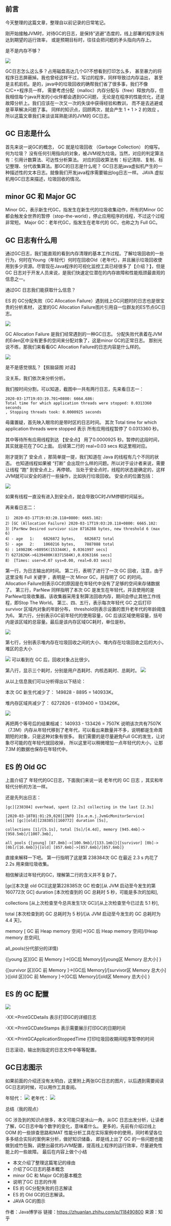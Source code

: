 ## 前言

今天整理的这篇文章，整理自以前记录的日常笔记。

刚开始接触JVM时，对待GC的日志，是保持"逃避"态度的，线上部署的程序没有达到期望的运行效率，
或是预期目标时，往往会把问题的矛头指向内存上。

是不是内存不够？

![](https://pic3.zhimg.com/v2-270b12b652bbf11b6be441361c13b0de_b.jpg)

GC日志怎么这么多？占用磁盘高达几个G?不想看到打印怎么多，
甚至暴力的将程序日志屏蔽掉。我也曾经这样干过，写过的程序，同样导致过内存溢出，
甚至是主机宕机。是的，java中的垃圾回收的确帮我们省了很多事，我们不像C/C++程序员一样，
需要考虑分配（malloc）内存分配与（free）释放内存，但我相信每个java开发的小伙伴都会遇到GC问题，
无论是在程序的性能优化，还是故障分析上。我们应该在一次又一次的失误中获得经验和教训，
而不是去逃避或是草草解决问题了事。 同样的知识点，回顾两次，就会产生 1 + 1 > 2 的效应 。
所以这篇文章我们来谈谈耳熟能详的JVM的 GC日志。

## GC 日志是什么
首先来说一说GC的概念， GC 就是垃圾回收 （Garbage Collection） 的缩写。何为垃圾？
没有任何引用指向的对象，被JVM视为垃圾。当然，对应的判定算法有：引用计数算法、可达性分析算法。 
对应的回收算法有：标记清除、复制、标记整理、分代收集算法。那GC的日志是什么呢？
GC日志是java虚拟机产生的一种描述性的文本日志。就像我们开发java程序需要输出log日志一样。
JAVA 虚拟机用GC日志来描述，垃圾回收的情况。

## minor GC 和 Major GC

Minor GC，表示新生代GC，指发生在新生代的垃圾收集动作，所有的Minor GC都会触发全世界的暂停（stop-the-world），停止应用程序的线程，不过这个过程非常短。
Major GC：老年代GC，指发生在老年代的 GC，也称之为 Full GC。

## GC 日志有什么用
通过GC日志，我们能直观的看到内存清理的基本工作过程。了解垃圾回收的一些行为，何时在Young（年轻代）何时在回收Old（老年代），并且展示垃圾回收使用到多少资源。尽管现在Java程序的可视化监控工具已经很多了【介绍？】，但是 GC 日志对于开发人员来说，是我们快速定位潜在的内存故障和性能瓶颈最直观的信息之一。

通过GC 日志我们能获取什么信息？

ES 的 GC分配失败（GC Allocation Failure）遇到线上GC问题时的日志也是很宝贵的分析素材，
这里的GC Allocation Failure图片引用自一位群友的ES节点GC日志。

![](https://pic3.zhimg.com/v2-5b84a28cb26415c61d6fea1cb7a10fd2_b.jpg)

GC Allocation Failure 是我们经常遇到的一种GC日志。
分配失败代表着在JVM的Eden区中没有更多的空间来分配对象了，这是minor GC的正常日志。
那别光说不练，那我们来看看GC Allocation Failure的日志内容是什么样的。

![](https://pic2.zhimg.com/v2-d357e3e43fcfea82bcd670750b9ec655_b.jpg)

是不是感觉很乱？【抠脑袋图 对话】

没关系，我们依次来分析分析。

我们按时间分割，可以知道，截图中一共有两行日志，先来看日志一：

```shell
2020-03-17T19:03:19.701+0800: 6664.686: 
Total time for which application threads were stopped: 0.0313360 seconds
, Stopping threads took: 0.0000925 seconds
```

毋庸置疑，首先映入眼帘的是带时区的日志时间。
其次 Total time for which application threads were stopped 表示 所有应用线程暂停了 0.0313360 秒。

其中等待所有应用线程到达 【安全点】 用了0.0000925 秒。暂停的这段时间，其实就是花在了GC上面。
后续第二行的 real=0.03 secs 和这里相对应。

刚才提到了 安全点 ，那简单提一提，我们知道在 Java 的线程有几个不同的状态。
也知道线程如果被 “打断” 会出现什么样的问题。所以对于设计者来说，需要让线程 “跑” 到安全点上，再停顿。
当处于安全点时，线程的状态是确定的，这样JVM就可以安全的进行一些操作，比如执行垃圾回收。
安全点的位置包括：

![](https://pic2.zhimg.com/v2-b857780394973e621814d10b7df8c371_b.jpg)

如果有线程一直没有进入到安全点，就会导致GC时JVM停顿时间延长。

再来看日志二：

```shell
1） 2020-03-17T19:03:20.118+0800: 6665.102:
2）[GC (Allocation Failure) 2020-03-17T19:03:20.118+0800: 6665.102: 
3）[ParNew Desired survivor size 8716288 bytes, new threshold 6 (max 6)
4）- age   1:    6826872 bytes,    6826872 total
5）- age   2:    1060216 bytes,    7887088 total
6）: 149828K->8895K(153344K), 0.0361997 secs] 
7）6272826K->6139400K(8371584K),0.0363166 secs]
8） [Times: user=0.07 sys=0.00, real=0.03 secs]
```
第一行，为日志输出的时间。
第二行，表明了进行了一次 GC 回收，注意，由于这里没有 Full 关键字 ，表明是一次 Minor GC，并指明了 GC 的时间。 Allocation Failure则表示GC的原因是在年轻代中没有了足够的空间来存储数据了。
第三行，ParNew 同样指明了本次 GC 是发生在年轻代，并且使用的是ParNew垃圾收集器。该收集器采用复制算法回收内存，期间会停止其他工作线程，即Stop The World。
第三、四、五行，表示每次年轻代 GC 之后打印 survivor 区域内对象的年龄分布， threshold则表示设置的晋升老年代的年龄阈值为6。
第六行，分别表示GC前年轻代的使用容量，GC 后该区域使用容量，括号内是该区域的总容量。最后是该内存区域GC耗时，单位是秒。

![](https://pic4.zhimg.com/v2-784fb23419b0dce1989ad14682a9fa4b_b.jpg)

第七行，分别表示堆内存在垃圾回收之间的大小、堆内存在垃圾回收之后的大小，堆区的总大小

![](https://pic3.zhimg.com/v2-e1433532662f5111ae5223c3987d2dca_b.jpg)
可以看到在 GC 后，回收对象占比很少。

第八行，显示三个耗时，分别是用户态耗时、内核态耗时、总耗时。
![](https://pic3.zhimg.com/v2-2c311d91830b17f26434ccf26f740c3a_b.jpg)

从以上信息我们可以分析得出以下结论：

本次 GC 新生代减少了： 149828 - 8895 = 140933K。

堆内存区域共减少了： 6272826 - 6139400 = 133426K。

![](https://pic2.zhimg.com/v2-213a26f4728fab9f8323cae4d0c5c539_b.jpg)

再把两个等号后的结果相减： 140933 - 133426 = 7507K
说明该次共有7507K（7.3M）内存从年轻代移到了老年代，可以看出来数量并不多，说明都是生命周期短的对象，只是这种对象有很多。
我们需要的是尽量避免Full GC的发生，让对象尽可能的在年轻代就回收掉，
所以这里可以稍微增加一点年轻代的大小，让那 7.3M 的数据也保存在年轻代中。

## ES 的 Old GC

上面介绍了 年轻代的GC日志，下面我们来说一说 老年代的 GC 日志 ，其实和年轻代分析的方法一样。

还是先列出日志：
```shell
[gc][238384] overhead, spent [2.2s] collecting in the last [2.3s]

[2020-03-18T01:01:29,020][INFO ][o.e.m.j.JvmGcMonitorService]
[eS] [gc][old][238385][160772] duration [5s], 

collections [1]/[5.1s], total [5s]/[4.4d], memory [945.4mb]->[958.5mb]/[1007.3mb],

all_pools {[young] [87.8mb]->[100.9mb]/[133.1mb]}{[survivor] [0b]->[0b]/[16.6mb]}{[old] [857.6mb]->[857.6mb]/[857.6mb]}
```

直接来解释一下吧。 第一行指明了这是第 238384次 GC 在最近 2.3 s 内花了 2.2s 用来做垃圾收集。

相信解读过年轻代的GC，理解第二行的含义并不复杂了。

[gc][本次是 old GC][这是第228385次 GC 检查][从 JVM 启动至今发生的第 160772次 GC] duration [本次检查到的 GC 总耗时 5 秒，可能是多次的加和],

collections [从上次检查至今总共发生1次 GC]/[从上次检查至今已过去 5.1 秒],

total [本次检查到的 GC 总耗时为 5 秒]/[从 JVM 启动至今发生的 GC 总耗时为 4.4 天]，

memory [ GC 前 Heap memory 空间]->[GC 后 Heap memory 空间]/[Heap memory 总空间],

all_pools(分代部分的详情)

{[young 区][GC 前 Memory ]->[GC后 Memory]/[young区 Memory 总大小] }

{[survivor 区][GC 前 Memory ]->[GC后 Memory]/[survivor区 Memory 总大小] }{[old 区][GC 前 Memory ]->[GC后 Memory]/[old区 Memory 总大小] }

## ES 的 GC 配置

![](https://pic4.zhimg.com/80/v2-2619e6c6fee2f4371ff9a491f2881c7f_720w.jpg)

-XX:+PrintGCDetails 表示打印GC的详细日志

-XX:+PrintGCDateStamps 表示需要展示打印GC的日期时间

-XX:+PrintGCApplicationStoppedTime 打印垃圾回收期间程序暂停的时间

日志滚动，输出到指定的日志文件中等等配置。

## GC日志图示
如果前面的介绍还没有太明白，这里附上两张GC日志的图片，以后遇到需要阅读GC日志的时候，可以用作工具查阅。

年轻代：
![](https://pic3.zhimg.com/80/v2-6ec138da66bbaadfd066de7219a4d346_720w.jpg)
老年代：
![](https://pic1.zhimg.com/80/v2-cc0cdbf88c4e3d34c758b0a2094caf54_720w.jpg)

总结（我的观点）

GC 涉及到的知识点很多，本文可能只是冰山一角，从GC 日志出发分析，让读者了解，GC日志中每个数字的变化，意味着什么。
更多的，先前有介绍过线上 OOM 的一些排查思路和MAT 性能分析工具在实际案例中的使用，同时希望各位多多结合实际的案例来分析，做好知识储备，
即是线上出了 GC 的一些问题也能做到成竹在胸，调整出最优的JVM配置，提高线上程序的运行效率，尽量避免性能上的一些故障。
最后在内容上做个小结

- 本文介绍了整理这篇笔记的缘由
- 介绍了GC日志的基本概念
- minor GC 和 Major GC的基本概念
- 说明了GC 日志的作用
- ES 的 GC分配失败的日志解读
- ES 的 Old GC的日志解读。
- JAVA GC的图示

作者：Java博学谷
链接：https://zhuanlan.zhihu.com/p/118490800
来源：知乎